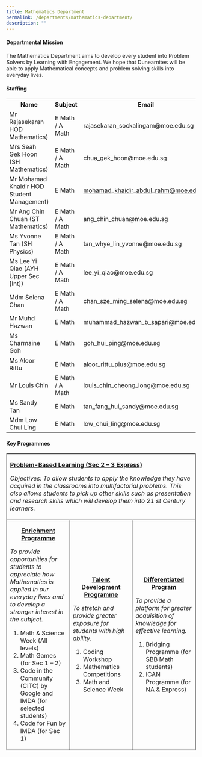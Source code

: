 ```yaml
---
title: Mathematics Department
permalink: /departments/mathematics-department/
description: ""
---
```

<h4>Departmental Mission</h4>
<p>The Mathematics Department aims to develop every student into Problem Solvers by Learning&nbsp;with Engagement. We hope that Dunearnites will be able to apply Mathematical concepts and&nbsp;problem solving skills into everyday lives.</p>
<h4>Staffing</h4>
<table>
<tbody>
<tr>
<th style="text-align: center;">Name</th>
<th style="text-align: center;">Subject</th>
<th style="text-align: center;">Email</th>
</tr>
<tr>
<td>Mr Rajasekaran HOD Mathematics)</td>
<td>E Math / A Math</td>
<td>rajasekaran_sockalingam@moe.edu.sg</td>
</tr>
<tr>
<td>Mrs Seah Gek Hoon (SH Mathematics)</td>
<td>E Math / A Math</td>
<td>chua_gek_hoon@moe.edu.sg</td>
</tr>
<tr>
<td>Mr Mohamad Khaidir HOD Student Management)</td>
<td>E Math</td>
<td><a href="mailto:mohamad_khaidir_abdul_rahm@moe.edu.sg">mohamad_khaidir_abdul_rahm@moe.edu.sg</a></td>
</tr>
<tr>
<td>Mr Ang Chin Chuan (ST Mathematics)</td>
<td>E Math / A Math</td>
<td>ang_chin_chuan@moe.edu.sg</td>
</tr>
<tr>
<td>Ms Yvonne Tan (SH Physics)</td>
<td>E Math / A Math</td>
<td>tan_whye_lin_yvonne@moe.edu.sg</td>
</tr>
<tr>
<td>Ms Lee Yi Qiao (AYH Upper Sec [Int])&nbsp;</td>
<td>E Math / A Math</td>
<td>lee_yi_qiao@moe.edu.sg</td>
</tr>
<tr>
<td>Mdm Selena Chan</td>
<td>E Math / A Math</td>
<td>chan_sze_ming_selena@moe.edu.sg</td>
</tr>
<tr>
<td>Mr Muhd Hazwan&nbsp;</td>
<td>E Math&nbsp;</td>
<td>muhammad_hazwan_b_sapari@moe.edu.sg</td>
</tr>
<tr>
</tr>
<tr>
<td>Ms Charmaine Goh</td>
<td>E Math</td>
<td>goh_hui_ping@moe.edu.sg</td>
</tr>
<tr>
<td>Ms Aloor Rittu</td>
<td>E Math</td>
<td>aloor_rittu_pius@moe.edu.sg</td>
</tr>
<tr>
<td>Mr Louis Chin</td>
<td>E Math / A Math</td>
<td>louis_chin_cheong_long@moe.edu.sg</td>
</tr>
<tr>
<td>Ms Sandy Tan</td>
<td>E Math</td>
<td>tan_fang_hui_sandy@moe.edu.sg</td>
</tr>
		<td>Mdm Low Chui Ling</td>
<td>E Math</td>
<td>low_chui_ling@moe.edu.sg</td>
<tr>
</tr>
<tr>
</tr>
</tbody>
</table>
<h4>Key Programmes</h4>
<table border="1" width="100%" cellspacing="0" cellpadding="0">
<tbody>
<tr>
<td colspan="3" width="100%">
<p><strong><u>Problem-Based Learning (Sec 2 &ndash; 3 Express)</u></strong></p>
<p><em>Objectives: To allow students to apply the knowledge they have acquired in the classrooms into multifactorial problems.&nbsp;</em><em>This also allows students to pick up other skills such as presentation and research skills which will develop them into 21 st Century learners.</em></p>
</td>
</tr>
<tr>
<td width="33.33%">
<p style="text-align: center;"><strong><u>Enrichment Programme</u></strong></p>
<p><em>To provide opportunities for students to appreciate how Mathematics is applied in our everyday lives and to develop a stronger interest in the subject.</em></p>
<ol>
<li>Math &amp; Science Week (All levels)&nbsp;</li>
<li value="2">Math Games (for Sec 1 &ndash; 2)&nbsp;</li>
<li value="3">Code in the Community (CITC) by Google and IMDA (for selected students)</li>
<li value="4">Code for Fun by IMDA (for Sec 1)</li>
</ol>
</td>
<td width="33.33%">
<p style="text-align: center;"><strong><u>Talent Development Programme</u></strong></p>
<p><em>To stretch and provide greater exposure for students with high ability.</em></p>
<ol>
<li>Coding Workshop</li>
<li>Mathematics Competitions</li>
<li value="3">Math and Science Week</li>
</ol>
</td>
<td width="33.33%">
<p style="text-align: center;"><strong><u>Differentiated Program</u></strong></p>
<p><em>To provide a platform for greater acquisition of knowledge for effective learning.</em>&nbsp;</p>
<ol>
<li>Bridging Programme (for SBB Math students)&nbsp;</li>
<li>ICAN Programme (for NA &amp; Express)</li>
</ol>
</td>
</tr>
</tbody>
</table>